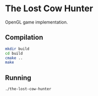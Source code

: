 # The Lost Cow Hunter

OpenGL game implementation.

## Compilation
```bash
mkdir build
cd build
cmake ..
make
```

## Running
```bash
./the-lost-cow-hunter
```